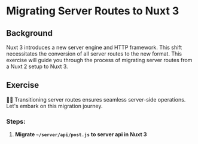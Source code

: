 # Migrating Server Routes to Nuxt 3

## Background

Nuxt 3 introduces a new server engine and HTTP framework. This shift necessitates the conversion of all server routes to the new format. This exercise will guide you through the process of migrating server routes from a Nuxt 2 setup to Nuxt 3.

## Exercise

👨‍💼 Transitioning server routes ensures seamless server-side operations. Let's embark on this migration journey.

### Steps:

1. **Migrate `~/server/api/post.js` to server api in Nuxt 3**

